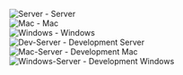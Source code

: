 ![Server](http://18.205.119.15:8080/buildStatus/icon?job=Multiplayer%20Project) - Server  
![Mac](http://18.205.119.15:8080/buildStatus/icon?job=Multiplayer%20Project%20-%20Mac) - Mac  
![Windows](http://18.205.119.15:8080/buildStatus/icon?job=Multiplayer%20Project%20-%20Windows) - Windows  
![Dev-Server](http://18.205.119.15:8080/buildStatus/icon?job=Multiplayer%20Project%20-%20Development) - Development Server  
![Mac-Server](http://18.205.119.15:8080/buildStatus/icon?job=Multiplayer%20Project%20-%20Mac%20-%20Development) - Development Mac  
![Windows-Server](http://18.205.119.15:8080/buildStatus/icon?job=Multiplayer%20Project%20-%20Windows%20-%20Development) - Development Windows  